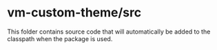 # vm-custom-theme/src

This folder contains source code that will automatically be added to the classpath when
the package is used.
